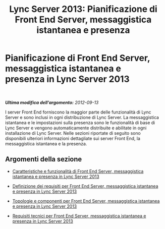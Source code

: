 ﻿---
title: 'Lync Server 2013: Pianificazione di Front End Server, messaggistica istantanea e presenza'
TOCTitle: Pianificazione di Front End Server, messaggistica istantanea e presenza
ms:assetid: 8db94c64-61af-4093-ac47-85932d0eae9f
ms:mtpsurl: https://technet.microsoft.com/it-it/library/Gg398714(v=OCS.15)
ms:contentKeyID: 49301273
ms.date: 08/24/2015
mtps_version: v=OCS.15
ms.translationtype: HT
---

# Pianificazione di Front End Server, messaggistica istantanea e presenza in Lync Server 2013

 

_**Ultima modifica dell'argomento:** 2012-09-13_

I server Front End forniscono la maggior parte delle funzionalità di Lync Server e sono inclusi in ogni distribuzione di Lync Server. La messaggistica istantanea e le impostazioni sulla presenza sono le funzionalità di base di Lync Server e vengono automaticamente distribuite e abilitate in ogni installazione di Lync Server. Nelle sezioni riportate di seguito sono disponibili ulteriori informazioni dettagliate sui server Front End, la messaggistica istantanea e la presenza.

## Argomenti della sezione

  - [Caratteristiche e funzionalità di Front End Server, messaggistica istantanea e presenza in Lync Server 2013](lync-server-2013-features-and-functionality-of-front-end-servers-instant-messaging-and-presence.md)

  - [Definizione dei requisiti per Front End Server, messaggistica istantanea e presenza in Lync Server 2013](lync-server-2013-defining-your-requirements-for-front-end-servers-instant-messaging-and-presence.md)

  - [Topologie e componenti per Front End Server, messaggistica istantanea e presenza in Lync Server 2013](lync-server-2013-topologies-and-components-for-front-end-servers-instant-messaging-and-presence.md)

  - [Requisiti tecnici per Front End Server, messaggistica istantanea e presenza in Lync Server 2013](lync-server-2013-technical-requirements-for-front-end-servers-instant-messaging-and-presence.md)

